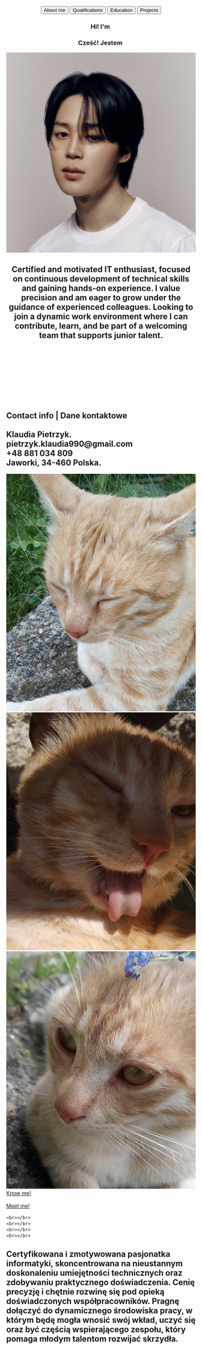<html lang="pl">
<head>
  <meta charset="UTF-8" />
  <meta name="viewport" content="width=device-width, initial-scale=1.0" />
  <title>Klaudia Pietrzyk</title>
  <link href="https://fonts.googleapis.com/css2?family=Playfair+Display:wght@300;400&display=swap" rel="stylesheet">
  <link rel="stylesheet" href="assets/style.css" />
</head>
<body>
<div class="small"></div>
<div class="small2"></div>
  <header class="hero section">
    <div class="container">
            <div class="links">
    <button onclick="location.href='#me'">About me</button>
    <button onclick="location.href='#qualifi'">Qualifications</button>
    <button onclick="location.href='#education'">Education</button>
    <button onclick="location.href='#projects'">Projects</button>
  </div>
</div>
<h3 aria-label="Hi! I'm Klaudia">
      Hi! I'm&nbsp;<span class="typewriter"></span>
    </h3>
    <h3 aria-label="Cześć! Jestem Klaudia">
      Cześć! Jestem&nbsp;<span class="typewriter1"></span>
    </h3>
<div class="photo-box">
      <img src="assets/images/twoje-zdjecie.jpg" alt="Twoje zdjęcie" class="profile-photo">
    </div>
    </div>
    <div class="add">
      <div class="text-on-photo">
        <h2>Certified and motivated IT enthusiast, focused on continuous development of technical skills and 
          gaining hands-on experience. I value precision and am eager to grow under the guidance of experienced 
          colleagues. Looking to join a dynamic work environment where I can contribute, learn, and be part of 
          a welcoming team that supports junior talent.</h2>
      </div>
    </div>
  </header>
    <br></br>
    <br></br>
    <br></br>
  <section class="section1">
    <div class="container1">
      <h2><b>Contact info | Dane kontaktowe</b><br>
        <br>Klaudia Pietrzyk.<br>pietrzyk.klaudia990@gmail.com<br>
        +48 881 034 809<br>Jaworki, 34-460 Polska.</h2>
    </div>
    <img src="assets/images/synek1.jpg" alt="moje baby" class="baby-photo">
    <img src="assets/images/synek2.jpg" alt="moje baby" class="cute-photo">
    <img src="assets/images/synek3.jpg" alt="moje baby" class="love-photo">
  </section>
<section class="section2">
  <div class="container2">
    <a href="https://straw.page/" class='a' id="knowBtn">Know me!</a>
    <br><br><a href="https://www.linkedin.com/in/klaudia-pietrzyk-" class='b' id="meetBtn">Meet me!</a>
  </div>
</section>

<script>
  const knowBtn = document.getElementById('knowBtn');
  const meetBtn = document.getElementById('meetBtn');

  knowBtn.addEventListener('mouseover', () => {
    knowBtn.textContent = " ༘ ೀ⋆.˚";
  });
  knowBtn.addEventListener('mouseout', () => {
    knowBtn.textContent = "Know me!";
  });

  meetBtn.addEventListener('mouseover', () => {
    meetBtn.textContent = " ༘ ೀ⋆.˚";
  });
  meetBtn.addEventListener('mouseout', () => {
    meetBtn.textContent = "Meet me!";
  });
</script>
    <br></br>
    <br></br>
    <br></br>
    <br></br>
  <section class="section3">
    <div class="container3">
      <h2>Certyfikowana i zmotywowana pasjonatka informatyki, 
        skoncentrowana na nieustannym doskonaleniu umiejętności 
        technicznych oraz zdobywaniu praktycznego doświadczenia. 
        Cenię precyzję i chętnie rozwinę się pod opieką doświadczonych 
        współpracowników. Pragnę dołączyć do dynamicznego środowiska pracy, 
        w którym będę mogła wnosić swój wkład, uczyć się oraz być częścią 
        wspierającego zespołu, który pomaga młodym talentom rozwijać skrzydła.</h2>
    </div>
  </section>
  <section class="section4">
    <div class="add1">
      <div id="me"> </div>
    </div>
    <div class="small3"></div>
    <div class="rlsmall"></div>
    <div class="rlsmall2"></div>
<div class="small4"></div>
</section>
  <section class="section5">
    <div class="add2">
    </div>
    <div class="small5"></div>
    <div class="rlsmall3"></div>
    <div class="rlsmall4"></div>
    <div class="small6"></div>
</section>
</body>
</html>
